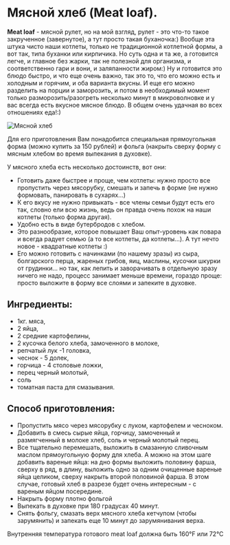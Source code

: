 # Мясной хлеб (Meat loaf).
**Meat loaf** - мясной рулет, но на мой взгляд, рулет - это что-то такое закрученное (завернутое), а тут просто такая буханочка:) Вообще эта штука чисто наши котлеты, только не традиционной котлетной формы, а вот так, типа буханки или кирпичика. Но суть одна и та же, а готовится легче, и главное без жарки, так не полезной для организма, и соответственно гари и вони, и заляпанности жиром:) Ну и готовится это блюдо быстро, и что еще очень важно, так это то, что его можно есть и холодным и горячим, и оба варианта вкусны. И еще его можно разделить на порции и заморозить, и потом в необходимый момент только разморозить/разогреть несколько минут в микроволновке и у вас всегда есть вкусное мясное блюдо. В общем очень удачная во всех отношениях еда!:)

![Мясной хлеб](/images/Kulinar/Zagotovki/myasnoj-hleb.jpg 'Мясной хлеб')

Для его приготовления Вам понадобится специальная прямоугольная форма (можно купить за 150 рублей) и фольга (накрыть сверху форму с мясным хлебом во время выпекания в духовке).

У мясного  хлеба есть несколько достоинств, вот они:

- Готовить даже быстрее и проще, чем котлеты: нужно просто все пропустить через мясорубку, смешать и запечь в форме (не нужно формовать, панировать в сухарях...)
- К его вкусу не нужно привыкать - все члены семьи будут есть его так, словно ели всю жизнь, ведь он правда очень похож на наши котлеты (только форма другая).
- Удобно есть в виде бутербродов с хлебом.
- Это разнообразие, которое повышает Ваш опыт-уровень как повара и всегда радует семью (а то все котлеты, да котлеты...). А тут нечто новое - квадратные котлеты :)
- Его можно готовить с начинками (по нашему зразы) из сыра, болгарского перца, жареных грибов, яиц, маслины, кусочки шкурки от грудинки... но так, как лепить и заворачивать в отдельную зразу ничего не надо, процесс занимает меньше времени, гораздо проще: просто выложите в форму все слоями и запеките в духовке. 

## Ингредиенты:
- 1кг. мяса,
- 2 яйца,
- 2 средние картофелины,
- 2 кусочка белого хлеба, замоченного в молоке,
- репчатый лук -1 головка,
- чеснок - 5 долек,
- горчица - 4 столовые ложки,
- перец черный молотый,
- соль
- томатная паста для смазывания. 

## Способ приготовления:
- Пропустить мясо через мясорубку с луком, картофелем и чесноком. 
- Добавить в смесь сырые яйца, горчицу, замоченный и размягченный в молоке хлеб, соль и черный молотый перец.
- Все тщательно перемешать, выложить в смазанную сливочным маслом прямоугольную форму для хлеба. А можно на этом шаге добавить вареные яйца: на дно формы выложить половину фарша, сверху в ряд, в длину, выложить одно за одним очищенные вареные яйца целиком, сверху накрыть второй половиной фарша. В этом случае, готовый хлеб в разрезе будет очень интересным - с вареным яйцом посередине.
- Накрыть форму плотно фольгой
- Выпекать в духовке при 180 градусах 40 минут.
- Снять фольгу, смазать верх мясного хлеба кетчупом (чтобы зарумянить) и запекать еще 10 минут до зарумянивания верха.

Внутренняя температура готового meat loaf должна быть 160°F или 72°C
